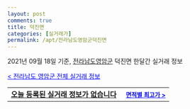 ```yaml
---
layout: post
comments: true
title: 덕진면
categories: [실거래가]
permalink: /apt/전라남도영암군덕진면
---
```


2021년 09월 18일 기준, <a href="/apt/전라남도영암군">전라남도영암군</a> 덕진면 한달간 실거래 정보

<a style="color: blue;" href="/apt/전라남도영암군">< 전라남도 영암군 전체 실거래 정보</a>
<!---- start ---->
<table>
  <tr>
    <td colspan="4" style="font-weight: bold;"><a href="/apt/전라남도영암군덕진면{name_without_space}">오늘 등록된 실거래 정보가 없습니다</a> &nbsp;&nbsp;&nbsp; <a style="color: blue; font-size: smaller;" href="/apt/전라남도영암군덕진면{name_without_space}">면적별 최고가 ></a></td>
  </tr>
    
</table>
<!---- end ---->
    